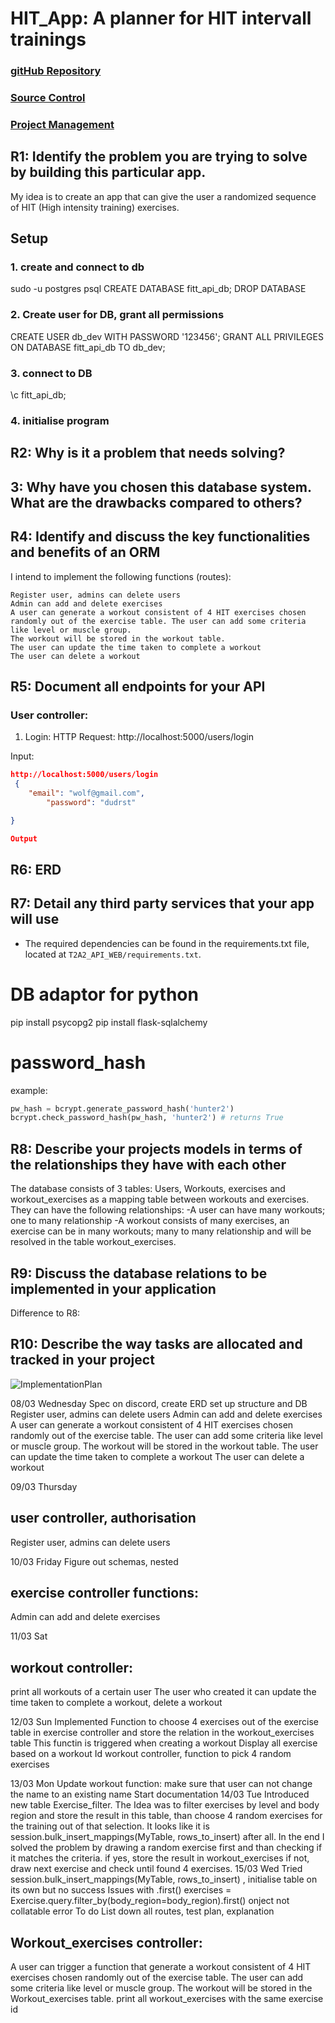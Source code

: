 
# HIT_App: A planner for HIT intervall trainings

### [gitHub Repository](https://github.com/stuWolf/T2A2_API_Training_planer)

### [Source Control](https://github.com/stuWolf/T2A2_API_Training_planer/commits/main)

### [Project Management](https://trello.com/b/2e4HymYf/hit-fit-app)





## R1: Identify the problem you are trying to solve by building this particular app.

My idea is to create an app that can give the user a randomized sequence of HIT (High intensity training) exercises.



## Setup
### 1. create and connect to db
sudo -u postgres psql
CREATE DATABASE fitt_api_db;
DROP DATABASE 


### 2. Create user for DB, grant all permissions
CREATE USER db_dev WITH PASSWORD '123456';
GRANT ALL PRIVILEGES ON DATABASE fitt_api_db TO db_dev;

### 3. connect to DB
\c fitt_api_db;

### 4. initialise program


## R2: Why is it a problem that needs solving?

## 3: Why have you chosen this database system. What are the drawbacks compared to others?

## R4: Identify and discuss the key functionalities and benefits of an ORM
I intend to implement the following functions (routes):

    Register user, admins can delete users
    Admin can add and delete exercises
    A user can generate a workout consistent of 4 HIT exercises chosen randomly out of the exercise table. The user can add some criteria like level or muscle group.
    The workout will be stored in the workout table.
    The user can update the time taken to complete a workout
    The user can delete a workout


## R5: Document all endpoints for your API


### User controller:
1. Login:
HTTP Request:
http://localhost:5000/users/login

Input:
```json
http://localhost:5000/users/login
 {   
    "email": "wolf@gmail.com",
        "password": "dudrst"

}

Output
```

## R6: ERD

## R7:  Detail any third party services that your app will use
- The required dependencies can be found in the requirements.txt file, located at ```T2A2_API_WEB/requirements.txt```. 

# DB adaptor for python

pip install psycopg2
pip install flask-sqlalchemy

# password_hash
example:
```py
pw_hash = bcrypt.generate_password_hash('hunter2')
bcrypt.check_password_hash(pw_hash, 'hunter2') # returns True
```

## R8: Describe your projects models in terms of the relationships they have with each other

The database consists of 3 tables: Users, Workouts, exercises and workout_exercises as a mapping table between workouts and exercises.
They can have the following relationships:
-A user can have many workouts; one to many relationship
-A workout consists of many exercises, an exercise can be in many workouts; many to many relationship and will be resolved in the table workout_exercises.

## R9: Discuss the database relations to be implemented in your application
Difference to R8:


## R10: Describe the way tasks are allocated and tracked in your project

![ImplementationPlan](./docs/implementation_plan.png)

08/03 Wednesday
Spec on discord, create ERD
set up structure and DB
    Register user, admins can delete users
    Admin can add and delete exercises
    A user can generate a workout consistent of 4 HIT exercises chosen randomly out of the exercise table. The user can add some criteria like level or muscle group.
    The workout will be stored in the workout table.
    The user can update the time taken to complete a workout
    The user can delete a workout

09/03 Thursday
## user controller, authorisation
Register user, admins can delete users

10/03 Friday
Figure out schemas, nested
## exercise controller functions:
Admin can add and delete exercises

11/03 Sat
## workout controller:
print all workouts of a certain user
The user who created it can update the time taken to complete a workout, delete a workout

12/03 Sun
Implemented Function to choose 4 exercises out of the exercise table in exercise controller and store the relation in the workout_exercises table
This functin is triggered when creating a workout
Display all exercise based on a workout Id workout controller, function to pick 4 random exercises

13/03 Mon
Update workout function: make sure that user can not change the name to an existing name
Start documentation
14/03 Tue
Introduced new table Exercise_filter. The Idea was to filter exercises by level and body region and store the result in this table, than choose 4 random exercises for the training out of that selection.
It looks like it is session.bulk_insert_mappings(MyTable, rows_to_insert) after all. 
In the end I solved the problem by drawing a random exercise first and than checking if it matches the criteria. if yes, store the result in workout_exercises if not, draw next exercise and check until  found 4 exercises.
15/03 Wed
Tried session.bulk_insert_mappings(MyTable, rows_to_insert) , initialise table on its own but no success
Issues with .first()  exercises = Exercise.query.filter_by(body_region=body_region).first()
onject not collatable error
To do
List down all routes, test plan, explanation



## Workout_exercises controller:
A user can trigger a function that generate a workout consistent of 4 HIT exercises chosen randomly out of the exercise table.
The user can add some criteria like level or muscle group.
The workout will be stored in the Workout_exercises table.
print all workout_exercises with the same exercise id







